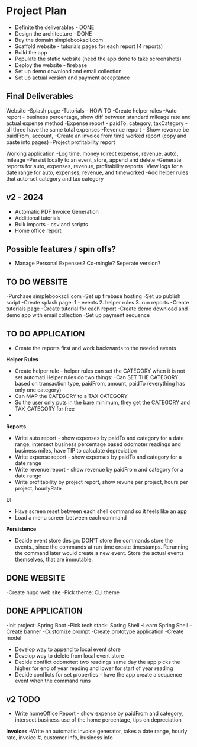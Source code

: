 # Project Plan
- Definite the deliverables - DONE 
- Design the architecture - DONE
- Buy the domain simplebookscli.com
- Scaffold website - tutorials pages for each report (4 reports)
- Build the app 
- Populate the static website (need the app done to take screenshots)
- Deploy the website - firebase
- Set up demo download and email collection
- Set up actual version and payment acceptance


## Final Deliverables
Website
    -Splash page
    -Tutorials - HOW TO
        -Create helper rules
        -Auto report - business percentage, show diff between standard mileage rate and actual expense method
        -Expense report - paidTo, category, taxCategory - all three have the same total expenses
        -Revenue report - Show revenue be paidFrom, account,
        -Create an invoice from time worked report (copy and paste into pages)
        -Project profitability report
    
Working application
-Log time, money (direct expense, revenue, auto), mileage
-Persist locally to an event_store, append and delete
-Generate reports for auto, expenses, revenue, profitability reports
-View logs for a date range for auto, expenses, revenue, and timeworked
-Add helper rules that auto-set category and tax category

## v2 - 2024
- Automatic PDF Invoice Generation
- Additional tutorials
- Bulk imports - csv and scripts        
- Home office report

## Possible features / spin offs?
- Manage Personal Expenses? Co-mingle? Seperate version?


## TO DO WEBSITE
-Purchase simplebookscli.com
-Set up firebase hosting
-Set up publish script
-Create splash page: 1 - events 2. helper rules 3. run reports
-Create tutorials page
-Create tutorial for each report
-Create demo download and demo app with email collection
-Set up payment sequence

## TO DO APPLICATION
- Create the reports first and work backwards to the needed events

**Helper Rules**
- Create helper rule - helper rules can set the CATEGORY when it is not set automati
Helper rules do two things:
-Can SET THE CATEGORY based on transaction type, paidFrom, amount, paidTo (everything has only one category)
- Can MAP the CATEGORY to a TAX CATEGORY
- So the user only puts in the bare minimum, they get the CATEGORY and TAX_CATEGORY for free
- 

**Reports**
- Write auto report - show expenses by paidTo and category for a date range, intersect business percentage based odomoter readings and business miles, have TIP to calculate depreciation
- Write expense report - show expenses by paidTo and category for a date range
- Write revenue report - show revenue by paidFrom and category for a date range
- Write profitability by project report, show revune per project, hours per project, hourlyRate

**UI**
- Have screen reset between each shell command so it feels like an app
- Load a menu screen between each command

**Persistence**
- Decide event store design: DON'T store the commands store the events., since the commands at run time create timestamps.  Rerunning the command later would create a new event. Store the actual events themselves, that are immutable.

## DONE WEBSITE

-Create hugo web site 
-Pick theme: CLI theme

## DONE APPLICATION
-Init project: Spring Boot
-Pick tech stack: Spring Shell
-Learn Spring Shell
-Create banner
-Customize prompt
-Create prototype application
-Create model
- Develop way to append to local event store
- Develop way to delete from local event store
- Decide conflict odomoter: two readings same day the app picks the higher for end of year reading and lower for start of year reading
- Decide conflicts for set properties - have the app create a sequence event when the command runs


## v2 TODO
- Write homeOffice Report - show expense by paidFrom and category, intersect business use of the home percentage, tips on depreciation

**Invoices**
-Write an automatic invoice generator, takes a date range, hourly rate, invoice #, customer info, business info